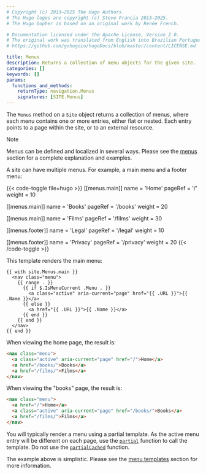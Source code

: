 ```yaml
---
# Copyright (c) 2013–2025 The Hugo Authors.
# The Hugo logos are copyright (c) Steve Francia 2013–2025.
# The Hugo Gopher is based on an original work by Renée French.

# Documentation licensed under the Apache License, Version 2.0.
# The original work was translated from English into Brazilian Portuguese.
# https://github.com/gohugoio/hugoDocs/blob/master/content/LICENSE.md

title: Menus
description: Returns a collection of menu objects for the given site.
categories: []
keywords: []
params:
  functions_and_methods:
    returnType: navigation.Menus
    signatures: [SITE.Menus]
---
```


The `Menus` method on a `Site` object returns a collection of menus, where each menu contains one or more entries, either flat or nested. Each entry points to a page within the site, or to an external resource.

> [!note]
> Menus can be defined and localized in several ways. Please see the [menus] section for a complete explanation and examples.

A site can have multiple menus. For example, a main menu and a footer menu:

{{< code-toggle file=hugo >}}
[[menus.main]]
name = 'Home'
pageRef = '/'
weight = 10

[[menus.main]]
name = 'Books'
pageRef = '/books'
weight = 20

[[menus.main]]
name = 'Films'
pageRef = '/films'
weight = 30

[[menus.footer]]
name = 'Legal'
pageRef = '/legal'
weight = 10

[[menus.footer]]
name = 'Privacy'
pageRef = '/privacy'
weight = 20
{{< /code-toggle >}}

This template renders the main menu:

```go-html-template
{{ with site.Menus.main }}
  <nav class="menu">
    {{ range . }}
      {{ if $.IsMenuCurrent .Menu . }}
        <a class="active" aria-current="page" href="{{ .URL }}">{{ .Name }}</a>
      {{ else }}
        <a href="{{ .URL }}">{{ .Name }}</a>
      {{ end }}
    {{ end }}
  </nav>
{{ end }}
```

When viewing the home page, the result is:

```html
<nav class="menu">
  <a class="active" aria-current="page" href="/">Home</a>
  <a href="/books/">Books</a>
  <a href="/films/">Films</a>
</nav>
```

When viewing the "books" page, the result is:

```html
<nav class="menu">
  <a href="/">Home</a>
  <a class="active" aria-current="page" href="/books/">Books</a>
  <a href="/films/">Films</a>
</nav>
```

You will typically render a menu using a partial template. As the active menu entry will be different on each page, use the [`partial`] function to call the template. Do not use the [`partialCached`] function.

The example above is simplistic. Please see the [menu templates] section for more information.

[`partial`]: /functions/partials/include/
[`partialCached`]: /functions/partials/includecached/
[menu templates]: /templates/menu/
[menus]: /content-management/menus/

